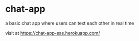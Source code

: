 # chat-app
a basic chat app where users can text each other in real time

visit at https://chat-app-sas.herokuapp.com/
